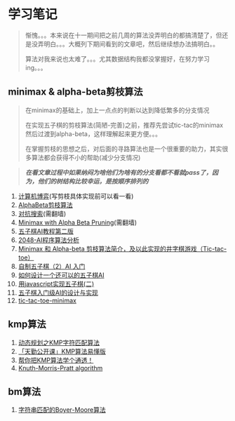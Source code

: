 # 学习笔记

> 惭愧。。。本来说在十一期间把之前几周的算法没弄明白的都搞清楚了，但还是没弄明白。。。大概列下期间看到的文章吧，然后继续想办法搞明白。。
>
> 算法对我来说也太难了。。。尤其数据结构我都没掌握好，在努力学习ing。。。



## minimax & alpha-beta剪枝算法

> 在minimax的基础上，加上一点点的判断以达到降低繁多的分支情况
>
> 在实现五子棋的剪枝算法(简陋-完善)之前，推荐先尝试tic-tac的minimax然后过渡到alpha-beta，这样理解起来更方便。。。
>
> 在掌握剪枝的思想之后，对后面的寻路算法也是一个很重要的助力，其实很多算法都会获得不小的帮助(减少分支情况)

> ***在看文章过程中如果纳闷为啥他们为啥有的分支看都不看就pass了，因为，他们的树结构比较幸运，是按顺序排列的***

1. [计算机博弈](http://www.xqbase.com/computer.htm)(写剪枝具体实现前可以看一看)
2. [AlphaBeta剪枝算法](https://www.cnblogs.com/speeding/archive/2012/09/20/2694704.html)
3. [对抗搜索](https://www.youtube.com/watch?v=CfD02uf4o38)(需翻墙)
4. [Minimax with Alpha Beta Pruning](https://www.youtube.com/watch?v=zp3VMe0Jpf8)(需翻墙)
5. [五子棋AI教程第二版](https://github.com/lihongxun945/myblog/labels/%E4%BA%94%E5%AD%90%E6%A3%8BAI%E6%95%99%E7%A8%8B%E7%AC%AC%E4%BA%8C%E7%89%88)
6. [2048-AI程序算法分析](http://blog.codinglabs.org/articles/2048-ai-analysis.html)
7. [Minimax 和 Alpha-beta 剪枝算法简介，及以此实现的井字棋游戏（Tic-tac-toe）](http://www.wukai.me/2018/03/04/minimax-alpha-beta-pruning-and-tic-tac-toe/)
8. [自制五子棋（2）AI 入门](https://ewind.us/2015/js-gomoku-2/)
9. [如何设计一个还可以的五子棋AI](https://kimlongli.github.io/2016/12/14/%E5%A6%82%E4%BD%95%E8%AE%BE%E8%AE%A1%E4%B8%80%E4%B8%AA%E8%BF%98%E5%8F%AF%E4%BB%A5%E7%9A%84%E4%BA%94%E5%AD%90%E6%A3%8BAI/)
10. [用javascript实现五子棋(二)](https://blog.csdn.net/show_me_the_world/article/details/48886027)
11. [五子棋入门级AI的设计与实现](https://zhuanlan.zhihu.com/p/25650252)
12. [tic-tac-toe-minimax](https://github.com/Cledersonbc/tic-tac-toe-minimax)



## kmp算法

1. [动态规划之KMP字符匹配算法](https://labuladong.gitbook.io/algo/dong-tai-gui-hua-xi-lie/dong-tai-gui-hua-zhi-kmp-zi-fu-pi-pei-suan-fa)
2. [「天勤公开课」KMP算法易懂版](https://www.bilibili.com/video/BV1jb411V78H)
3. [帮你把KMP算法学个通透！](https://www.bilibili.com/video/BV1PD4y1o7nd/)
4. [Knuth-Morris-Pratt algorithm](https://www.inf.hs-flensburg.de/lang/algorithmen/pattern/kmpen.htm)

## bm算法

1. [字符串匹配的Boyer-Moore算法](http://www.ruanyifeng.com/blog/2013/05/boyer-moore_string_search_algorithm.html)

